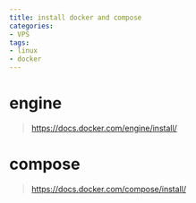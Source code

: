 ```yaml
---
title: install docker and compose
categories: 
- VPS
tags: 
- linux
- docker
---
```


# engine

> https://docs.docker.com/engine/install/

# compose

> https://docs.docker.com/compose/install/

